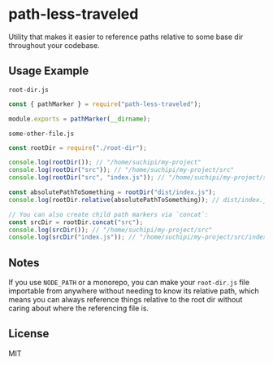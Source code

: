 # path-less-traveled

Utility that makes it easier to reference paths relative to some base dir throughout your codebase.

## Usage Example

`root-dir.js`

```js
const { pathMarker } = require("path-less-traveled");

module.exports = pathMarker(__dirname);
```

`some-other-file.js`

```js
const rootDir = require("./root-dir");

console.log(rootDir()); // "/home/suchipi/my-project"
console.log(rootDir("src")); // "/home/suchipi/my-project/src"
console.log(rootDir("src", "index.js")); // "/home/suchipi/my-project/src/index.js"

const absolutePathToSomething = rootDir("dist/index.js");
console.log(rootDir.relative(absolutePathToSomething)); // dist/index.js

// You can also create child path markers via `concat`:
const srcDir = rootDir.concat("src");
console.log(srcDir()); // "/home/suchipi/my-project/src"
console.log(srcDir("index.js")); // "/home/suchipi/my-project/src/index.js"
```

## Notes

If you use `NODE_PATH` or a monorepo, you can make your `root-dir.js` file importable from anywhere without needing to know its relative path, which means you can always reference things relative to the root dir without caring about where the referencing file is.

## License

MIT
